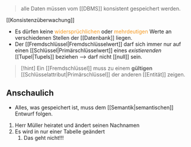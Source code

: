 >alle Daten müssen vom [[DBMS]] konsistent gespeichert werden.

[[Konsistenzüberwachung]]

- Es dürfen keine <span style="color:rgb(245, 154, 35)">widersprüchlichen</span> oder <span style="color:rgb(245, 154, 35)">mehrdeutigen</span> Werte an verschiedenen Stellen der [[Datenbank]] liegen.
- Der [[Fremdschlüssel|Fremdschlüsselwert]] darf sich immer nur auf einen [[Schlüssel|Primärschlüsselwert]] eines _existierenden_ [[Tupel|Tupels]] beziehen --> darf nicht [[null]] sein.


> [!hint] Ein [[Fremdschlüssel]] muss zu einem **gültigen** [[Schlüsselattribut|Primärschlüssel]] der anderen [[Entität]] zeigen.
## Anschaulich
- Alles, was gespeichert ist, muss dem [[Semantik|semantischen]] Entwurf folgen.
1. Herr Müller heiratet und ändert seinen Nachnamen
2. Es wird in nur einer Tabelle geändert
	1. Das geht nicht!!!